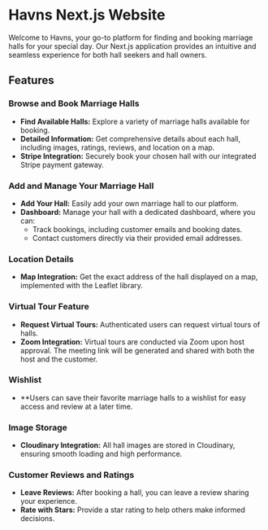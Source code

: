 # Havns Next.js Website

Welcome to Havns, your go-to platform for finding and booking marriage halls for your special day. Our Next.js application provides an intuitive and seamless experience for both hall seekers and hall owners.

## Features

### Browse and Book Marriage Halls
- **Find Available Halls:** Explore a variety of marriage halls available for booking.
- **Detailed Information:** Get comprehensive details about each hall, including images, ratings, reviews, and location on a map.
- **Stripe Integration:** Securely book your chosen hall with our integrated Stripe payment gateway.

### Add and Manage Your Marriage Hall
- **Add Your Hall:** Easily add your own marriage hall to our platform.
- **Dashboard:** Manage your hall with a dedicated dashboard, where you can:
  - Track bookings, including customer emails and booking dates.
  - Contact customers directly via their provided email addresses.

### Location Details
- **Map Integration:** Get the exact address of the hall displayed on a map, implemented with the Leaflet library.

### Virtual Tour Feature
- **Request Virtual Tours:** Authenticated users can request virtual tours of halls.
- **Zoom Integration:** Virtual tours are conducted via Zoom upon host approval. The meeting link will be generated and shared with both the host and the customer.

### Wishlist
- **Users can save their favorite marriage halls to a wishlist for easy access and review at a later time.

### Image Storage
- **Cloudinary Integration:** All hall images are stored in Cloudinary, ensuring smooth loading and high performance.

### Customer Reviews and Ratings
- **Leave Reviews:** After booking a hall, you can leave a review sharing your experience.
- **Rate with Stars:** Provide a star rating to help others make informed decisions.

